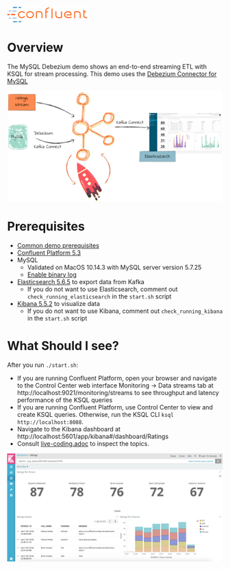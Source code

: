 ![image](../images/confluent-logo-300-2.png)

# Overview

The MySQL Debezium demo shows an end-to-end streaming ETL with KSQL for stream processing. This demo uses the [Debezium Connector for MySQL](http://debezium.io/docs/connectors/mysql/)

![](images/ksql-debezium-es.png)

# Prerequisites

* [Common demo prerequisites](https://github.com/confluentinc/examples#prerequisites)
* [Confluent Platform 5.3](https://www.confluent.io/download/)
* MySQL
  * Validated on MacOS 10.14.3 with MySQL server version 5.7.25
  * [Enable binary log](http://debezium.io/docs/connectors/mysql/)
* [Elasticsearch 5.6.5](https://www.elastic.co/downloads/past-releases/elasticsearch-5-6-5) to export data from Kafka
  * If you do not want to use Elasticsearch, comment out ``check_running_elasticsearch`` in the ``start.sh`` script
* [Kibana 5.5.2](https://www.elastic.co/downloads/past-releases/kibana-5-5-2) to visualize data
  * If you do not want to use Kibana, comment out ``check_running_kibana`` in the ``start.sh`` script

# What Should I see?

After you run `./start.sh`:

* If you are running Confluent Platform, open your browser and navigate to the Control Center web interface Monitoring -> Data streams tab at http://localhost:9021/monitoring/streams to see throughput and latency performance of the KSQL queries
* If you are running Confluent Platform, use Control Center to view and create KSQL queries. Otherwise, run the KSQL CLI `ksql http://localhost:8088`.
* Navigate to the Kibana dashboard at http://localhost:5601/app/kibana#/dashboard/Ratings
* Consult [live-coding.adoc](https://github.com/confluentinc/examples/blob/5.5.0-beta191108014641-post/mysql-debezium/live-coding.adoc#show-cdc-in-action) to inspect the topics.

![image](images/kibana-dashboard.png)
